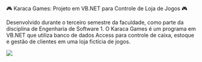 🎮 Karaca Games: Projeto em VB.NET para Controle de Loja de Jogos 🎮

Desenvolvido durante o terceiro semestre da faculdade, como parte da disciplina de Engenharia de Software 1. O Karaca Games é um programa em VB.NET que utiliza banco de dados Access para controle de caixa, estoque e gestão de clientes em uma loja fictícia de jogos.

<img src="https://prnt.sc/xNukEA4Gvxen">
